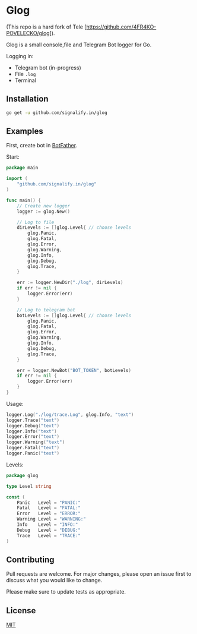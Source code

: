 # Glog 

(This repo is a hard fork of Tele [https://github.com/4FR4KO-POVELECKO/glog]).

Glog is a small console,file and Telegram Bot logger for Go.

Logging in:
- Telegram bot (in-progress)
- File ```.log```
- Terminal

## Installation

```bash
go get -u github.com/signalify.in/glog
```

## Examples

First, create bot in [BotFather](https://telegram.me/BotFather).

Start:
```go
package main

import (
	"github.com/signalify.in/glog"
)

func main() {
	// Create new logger
	logger := glog.New()

	// Log to file 
	dirLevels := []glog.Level{ // choose levels
		glog.Panic,
		glog.Fatal,
		glog.Error,
		glog.Warning,
		glog.Info,
		glog.Debug,
		glog.Trace,
	}

	err := logger.NewDir("./log", dirLevels)
	if err != nil {
		logger.Error(err)
	}

	// Log to telegram bot
	botLevels := []glog.Level{ // choose levels
		glog.Panic,
		glog.Fatal,
		glog.Error,
		glog.Warning,
		glog.Info,
		glog.Debug,
		glog.Trace,
	}

	err = logger.NewBot("BOT_TOKEN", botLevels)
	if err != nil {
		logger.Error(err)
	}
}

```

Usage:
```go
logger.Log("./log/trace.Log", glog.Info, "text")
logger.Trace("text")
logger.Debug("text")
logger.Info("text")
logger.Error("text")
logger.Warning("text")
logger.Fatal("text")
logger.Panic("text")
```

Levels:
```go
package glog

type Level string

const (
	Panic   Level = "PANIC:"
	Fatal   Level = "FATAL:"
	Error   Level = "ERROR:"
	Warning Level = "WARNING:"
	Info    Level = "INFO:"
	Debug   Level = "DEBUG:"
	Trace   Level = "TRACE:"
)
```

## Contributing
Pull requests are welcome. For major changes, please open an issue first to discuss what you would like to change.

Please make sure to update tests as appropriate.

## License
[MIT](https://choosealicense.com/licenses/mit/)